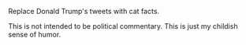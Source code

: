 Replace Donald Trump's tweets with cat facts. 

This is not intended to be political commentary. This is just my childish sense of humor.
